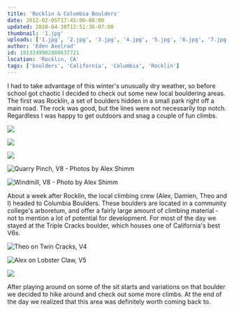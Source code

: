 ```yaml
---
title: 'Rocklin & Columbia Boulders'
date: 2012-02-05T17:45:00-08:00
updated: 2020-04-30T12:51:36-07:00
thumbnail: '1.jpg'
uploads: ['1.jpg', '2.jpg', '3.jpg', '4.jpg', '5.jpg', '6.jpg', '7.jpg', '8.jpg']
author: 'Eden Axelrad'
id: 1913249902880637721
location: 'Rocklin, CA'
tags: ['boulders', 'California', 'Columbia', 'Rocklin']
---
```


I had to take advantage of this winter's unusually dry weather, so before school got chaotic I decided to check out some new local bouldering areas. The first was Rocklin, a set of boulders hidden in a small park right off a main road. The rock was good, but the lines were not necessarily top notch. Regardless I was happy to get outdoors and snag a couple of fun climbs.

![](uploads/1.jpg)

![](uploads/2.jpg)

![](uploads/3.jpg)

![Quarry Pinch, V8 - Photos by Alex Shimm](uploads/4.jpg)

![Windmill, V8 - Photo by Alex Shimm](uploads/5.jpg)

About a week after Rocklin, the local climbing crew (Alex, Damien, Theo and I) headed to Columbia Boulders. These boulders are located in a community college's arboretum, and offer a fairly large amount of climbing material - not to mention a lot of potential for development. For most of the day we stayed at the Triple Cracks boulder, which houses one of California's best V6s.

![Theo on Twin Cracks, V4](uploads/6.jpg)

![Alex on Lobster Claw, V5](uploads/7.jpg)

![](uploads/8.jpg)

After playing around on some of the sit starts and variations on that boulder we decided to hike around and check out some more climbs. At the end of the day we realized that this area was definitely worth coming back to.
